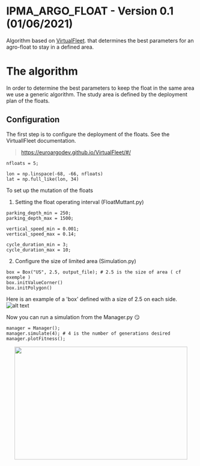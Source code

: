 # IPMA_ARGO_FLOAT - Version 0.1 (01/06/2021)
Algorithm based on [VirtualFleet](https://github.com/euroargodev/VirtualFleet/). that determines the best parameters for an agro-float to stay in a defined area. 

# The algorithm
In order to determine the best parameters to keep the float in the same area we use a generic algorithm.
The study area is defined by the deployment plan of the floats.

## Configuration 

The first step is to configure the deployment of the floats. See the VirtuallFleet documentation.
 > https://euroargodev.github.io/VirtualFleet/#/
 
```
nfloats = 5;

lon = np.linspace(-68, -66, nfloats)
lat = np.full_like(lon, 34)
```

To set up the mutation of the floats 

1. Setting the float operating interval (FloatMuttant.py)
```
parking_depth_min = 250;
parking_depth_max = 1500;
    
vertical_speed_min = 0.001;
vertical_speed_max = 0.14;
    
cycle_duration_min = 3;
cycle_duration_max = 10;
```

2. Configure the size of limited area (Simulation.py)
```
box = Box("US", 2.5, output_file); # 2.5 is the size of area ( cf exemple )
box.initValueCorner()
box.initPolygon()
```

Here is an example of a 'box' defined with a size of 2.5 on each side. 
![alt text](http://image.noelshack.com/fichiers/2021/22/2/1622546145-screenshot-1.png)

Now you can run a simulation from the Manager.py :smirk:
```
manager = Manager();
manager.simulate(4); # 4 is the number of generations desired 
manager.plotFitness();
```
<p align="center">
  <img width="460" height="300" src="https://www.ipma.pt/opencms/bin/images.news/2017/logo_ipma.jpg">
</p>

